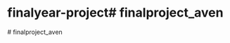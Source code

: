 # finalyear-project#   f i n a l p r o j e c t _ a v e n  
 #   f i n a l p r o j e c t _ a v e n  
 